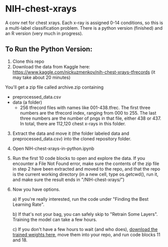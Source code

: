 # NIH-chest-xrays
 A conv net for chest xrays. Each x-ray is assigned 0-14 conditions, so this is a multi-label classification problem. There is a python version (finished) and an R version (very much in progress).

## To Run the Python Version:
1. Clone this repo
2. Download the data from Kaggle here: https://www.kaggle.com/nickuzmenkov/nih-chest-xrays-tfrecords (it may take about 20 minutes)

You'll get a zip file called archive.zip containing 
 - preprocessed_data.csv 
 - data (a folder)
   - 256 tfrecord files with names like 001-438.tfrec. The first three numbers are the tfrecord index, ranging from 000 to 255. The last three numbers are the number of pngs in that file, either 438 or 437. In total, there are 112,120 chest x-rays in this folder.

3. Extract the data and move it (the folder labeled data and preprocessed_data.csv) into the cloned repository folder. 
4. Open NIH-chest-xrays-in-python.ipynb
5. Run the first 10 code blocks to open and explore the data. If you encounter a File Not Found error, make sure the contents of the zip file in step 2 have been extracted and moved to the repo, and that the repo is the current working directory (in a new cell, type os.getcwd(), run it, and make sure the result ends in "/NIH-chest-xrays/")
6. Now you have options. 

      a) If you're really interested, run the code under "Finding the Best Learning Rate". 
      
      b) If that's not your bag, you can safely skip to "Retrain Some Layers". Training the model can take a few hours. 
      
      c) If you don't have a few hours to wait (and who does), [download the trained weights here](https://drive.google.com/file/d/1qXgg5or6rFXTR-H9zrntTuWsEaVQir-g/view?usp=sharing), move them into your repo, and run code blocks 11 and 18.
